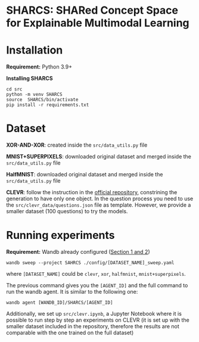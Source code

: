 # SHARCS: SHARed Concept Space for Explainable Multimodal Learning



# Installation

**Requirement:** Python 3.9+


**Installing SHARCS**
```
cd src
python -m venv SHARCS
source  SHARCS/bin/activate
pip install -r requirements.txt
```

# Dataset

**XOR-AND-XOR**: created inside the `src/data_utils.py` file

**MNIST+SUPERPIXELS**: downloaded original dataset and merged inside the `src/data_utils.py` file

**HalfMNIST**: downloaded original dataset and merged inside the `src/data_utils.py` file

**CLEVR**: follow the instruction in the [official repository](https://github.com/facebookresearch/clevr-dataset-gen), constrining the generation to have only one object. In the question process you need to use the `src/clevr_data/questions.json` file as template. However, we provide a smaller dataset (100 questions) to try the models.   


# Running experiments

**Requirement:** Wandb already configured ([Section 1 and 2](https://docs.wandb.ai/quickstart))

```
wandb sweep --project SAHRCS ./config/[DATASET_NAME]_sweep.yaml
```
where `[DATASET_NAME]` could be `clevr`, `xor`, `halfmnist`, `mnist+superpixels`.

The previous command gives you the `[AGENT_ID]` and the full command to run the wandb agent. It is similar to the following one:
```
wandb agent [WANDB_ID]/SHARCS/[AGENT_ID]
```

Additionally, we set up `src/clevr.ipynb`, a Jupyter Notebook where it is possible to run step by step an experiments on CLEVR (it is set up with the smaller dataset included in the repository, therefore the results are not comparable with the one trained on the full dataset)
